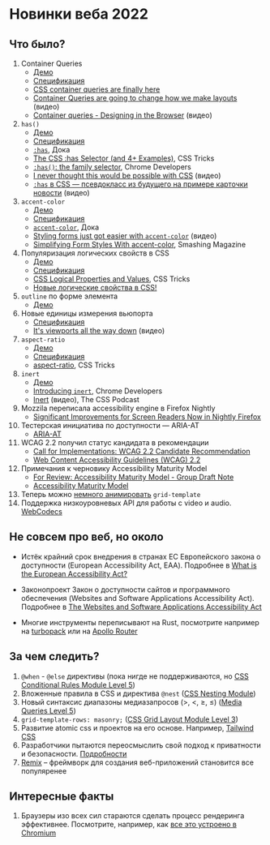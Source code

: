 # Новинки веба 2022

## Что было?

1. Container Queries
   - [Демо](./container-queries/)
   - [Спецификация](https://www.w3.org/TR/css-contain-3/)
   - [CSS container queries are finally here](https://ishadeed.com/article/container-queries-are-finally-here/)
   - [Container Queries are going to change how we make layouts](https://youtu.be/3_-Je5XpbqY) (видео)
   - [Container queries - Designing in the Browser](https://youtu.be/gCNMyYr7F6w) (видео)
1. `has()`
   - [Демо](./has/)
   - [Спецификация](https://www.w3.org/TR/selectors-4/)
   - [`:has`](https://doka.guide/css/has/), Дока
   - [The CSS :has Selector (and 4+ Examples)](https://css-tricks.com/the-css-has-selector/), CSS Tricks
   - [`:has()`: the family selector](https://developer.chrome.com/blog/has-m105/), Chrome Developers
   - [I never thought this would be possible with CSS](https://youtu.be/OGJvhpoE8b4) (видео)
   - [`:has` в CSS — псевдокласс из будущего на примере карточки новости](https://youtu.be/aJ1XMcwys48) (видео)
1. `accent-color`
   - [Демо](https://accent-color.glitch.me)
   - [Спецификация](https://www.w3.org/TR/css-ui-4/)
   - [`accent-color`](https://doka.guide/css/accent-color/), Дока
   - [Styling forms just got easier with `accent-color`](https://youtu.be/MRahw3qnRBQ) (видео)
   - [Simplifying Form Styles With accent-color](https://www.smashingmagazine.com/2021/09/simplifying-form-styles-accent-color/), Smashing Magazine
1. Популяризация логических свойств в CSS
   - [Демо](./logical-props/)
   - [Спецификация](https://drafts.csswg.org/css-logical/)
   - [CSS Logical Properties and Values](https://css-tricks.com/css-logical-properties-and-values/), CSS Tricks
   - [Новые логические свойства в CSS!](https://web-standards.ru/articles/logical-css-props/)
1. `outline` по форме элемента
   - [Демо](./outline/)
1. Новые единицы измерения вьюпорта
   - [Спецификация](https://drafts.csswg.org/css-values-4/#viewport-relative-lengths)
   - [It's viewports all the way down](https://youtu.be/xl9R8aTOW_I) (видео)
1. `aspect-ratio`
   - [Демо](./aspect-ratio/)
   - [Спецификация](https://w3c.github.io/csswg-drafts/css-sizing-4/#aspect-ratio)
   - [aspect-ratio](https://css-tricks.com/almanac/properties/a/aspect-ratio/), CSS Tricks
1. `inert`
   - [Демо](./inert/)
   - [Introducing `inert`](https://developer.chrome.com/articles/inert/), Chrome Developers
   - [Inert](https://youtu.be/-gBv12xu4Yo) (видео), The CSS Podcast
1. Mozzila переписала accessibility engine в Firefox Nightly
   - [Significant Improvements for Screen Readers Now in Nightly Firefox](https://blog.mozilla.org/accessibility/significant-improvements-for-screen-readers-now-in-nightly-firefox/)
1. Тестерская инициатива по доступности — ARIA-AT
   - [ARIA-AT](https://aria-at.w3.org)
1. WCAG 2.2 получил статус кандидата в рекомендации
   - [Call for Implementations: WCAG 2.2 Candidate Recommendation](https://www.w3.org/WAI/news/2022-09-06/wcag-22-cr/)
   - [Web Content Accessibility Guidelines (WCAG) 2.2](https://www.w3.org/TR/WCAG22/)
1. Примечания к черновику Accessibility Maturity Model
   - [For Review: Accessibility Maturity Model - Group Draft Note](https://www.w3.org/WAI/news/2022-09-06/maturity-model/)
   - [Accessibility Maturity Model](https://www.w3.org/TR/maturity-model/)
1. Теперь можно [немного анимировать](https://chromestatus.com/feature/6037871692611584) `grid-template`
1. Поддержка низкоуровневых API для работы с video и audio. [WebCodecs](https://w3c.github.io/webcodecs/)

## Не совсем про веб, но около

- Истёк крайний срок внедрения в странах ЕС Европейского закона о доступности (European Accessibility Act, EAA). Подробнее в [What is the European Accessibility Act?](https://www.applause.com/blog/what-is-the-european-accessibility-act)
- Законопроект Закон о доступности сайтов и программного обеспечения (Websites and Software Applications Accessibility Act). Подробнее в [The Websites and Software Applications Accessibility Act](https://www.3playmedia.com/blog/the-websites-and-software-applications-accessibility-act/)

- Многие инструменты переписывают на Rust, посмотрите например на [turbopack](https://turbo.build/pack) или на [Apollo Router](https://www.apollographql.com/blog/announcement/backend/apollo-router-our-graphql-federation-runtime-in-rust/)

## За чем следить?

1. `@when` - `@else` директивы (пока нигде не поддерживаются, но [CSS Conditional Rules Module Level 5](https://www.w3.org/TR/css-conditional-5))
1. Вложенные правила в CSS и директива `@nest` ([CSS Nesting Module](https://www.w3.org/TR/css-nesting-1/))
1. Новый синтаксис диапазоны медиазапросов (>, <, ≥, ≤) ([Media Queries Level 5](https://www.w3.org/TR/mediaqueries-5/#mq-range-context))
1. `grid-template-rows: masonry;` ([CSS Grid Layout Module Level 3](https://drafts.csswg.org/css-grid-3/#masonry-layout-algorithm))
1. Развитие atomic css и проектов на его основе. Например, [Tailwind CSS](https://tailwindcss.com/)
1. Разработчики пытаются переосмыслить свой подход к приватности и безопасности. [Подробности](https://developer.chrome.com/docs/privacy-sandbox/overview/)
1. [Remix](https://remix.run/) – фреймворк для создания веб-приложений становится все популяренее

## Интересные факты

1. Браузеры изо всех сил стараются сделать процесс рендеринга эффективнее. Посмотрите, например, как [все это устроено в Chromium](https://developer.chrome.com/articles/renderingng/)
